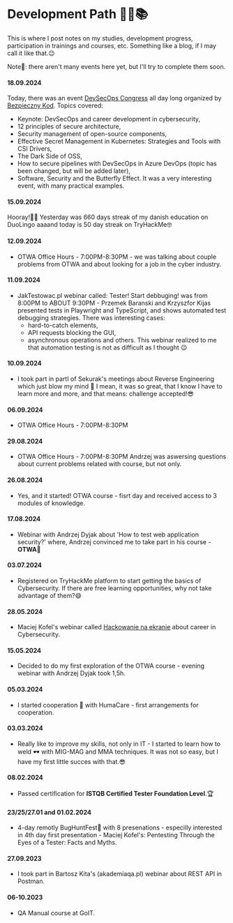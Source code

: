 # Development Path 👣🚀📚
This is where I post notes on my studies, development progress, participation in trainings and courses, etc. Something like a blog, if I may call it like that.😉

Note📃: there aren't many events here yet, but I'll try to complete them soon.


#### 18.09.2024
Today, there was an event [DevSecOps Congress](https://www.youtube.com/watch?v=03AoBi4bLQ0) all day long organized by [Bezpieczny Kod](https://www.linkedin.com/company/bezpiecznykod/).
Topics covered:
- Keynote: DevSecOps and career development in cybersecurity,
- 12 principles of secure architecture,
- Security management of open-source components,
- Effective Secret Management in Kubernetes: Strategies and Tools with CSI Drivers,
- The Dark Side of OSS,
- How to secure pipelines with DevSecOps in Azure DevOps (topic has been changed, but will be added later),
- Software, Security and the Butterfly Effect.
It was a very interesting event, with many practical examples.

#### 15.09.2024
Hooray!🎉🥳
Yesterday was 660 days streak of my danish education on DuoLingo aaaand today is 50 day streak on TryHackMe🤓

#### 12.09.2024
* OTWA Office Hours - 7:00PM-8:30PM - we was talking about couple problems from OTWA and about looking for a job in the cyber industry.

#### 11.09.2024
* JakTestowac.pl webinar called: Tester! Start debbuging! was from 8:00PM to ABOUT 9:30PM - Przemek Baranski and Krzyszfor Kijas presented tests in Playwright and TypeScript, and shows automated test debugging strategies. There was interesting cases:
  - hard-to-catch elements,
  - API requests blocking the GUI,
  - asynchronous operations and others.
This webinar realized to me that automation testing is not as difficult as I thought 😉

#### 10.09.2024
* I took part in partI of Sekurak's meetings about Reverse Engineering which just blow my mind 🤯 I mean, it was so great, that I know I have to learn more and more, and that means: challenge accepted!😎

#### 06.09.2024
* OTWA Office Hours - 7:00PM-8:30PM 

#### 29.08.2024
* OTWA Office Hours - 7:00PM-8:30PM Andrzej was aswersing questions about current problems related with course, but not only.  

#### 26.08.2024
* Yes, and it started! OTWA course - fisrt day and received access to 3 modules of knowledge.

#### 17.08.2024
* Webinar with Andrzej Dyjak about 'How to test web application security?' where, Andrzej convinced me to take part in his course - **OTWA**🙌

#### 03.07.2024
* Registered on TryHackMe platform to start getting the basics of Cybersecurity. If there are free learning opportunities, why not take advantage of them?😄

#### 28.05.2024
* Maciej Kofel's webinar called [Hackowanie na ekranie](https://www.youtube.com/watch?v=vC6ijEVhFXY&t=3s) about career in Cybersecurity.  

#### 15.05.2024
* Decided to do my first exploration of the OTWA course - evening webinar with Andrzej Dyjak took 1,5h. 

#### 05.03.2024
* I started cooperation 🤝 with HumaCare - first arrangements for cooperation.

#### 03.03.2024
* Really like to improve my skills, not only in IT - I started to learn how to weld 🕶 with MIG-MAG and MMA techniques. It was not so easy, but I have my first little succes with that.😎

#### 08.02.2024
* Passed certification for **ISTQB Certified Tester Foundation Level**.🏆

#### 23/25/27.01 and 01.02.2024
* 4-day remotly BugHuntFest👾 with 8 presenations - especilly interested in 4th day first presentation - Maciej Kofel's: Pentesting Through the Eyes of a Tester: Facts and Myths. 

#### 27.09.2023
* I took part in Bartosz Kita's (akademiaqa.pl) webinar about REST API in Postman.

#### 06-10.2023
* QA Manual course at GoIT. 

